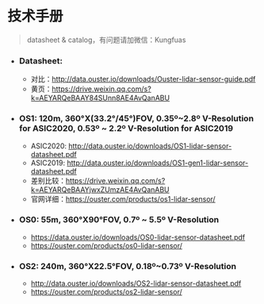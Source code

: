 # 技术手册

> datasheet & catalog，有问题请加微信：Kungfuas

- ### Datasheet:

  - 对比：http://data.ouster.io/downloads/Ouster-lidar-sensor-guide.pdf
  - 黄页：https://drive.weixin.qq.com/s?k=AEYARQeBAAY84SUnn8AE4AvQanABU

- ### OS1: 120m, 360°X(33.2°/45°)FOV, 0.35º~2.8º V-Resolution for ASIC2020, 0.53º ~ 2.2º V-Resolution for ASIC2019

  - ASIC2020:   http://data.ouster.io/downloads/OS1-lidar-sensor-datasheet.pdf
  - ASIC2019:   http://data.ouster.io/downloads/OS1-gen1-lidar-sensor-datasheet.pdf 
  - 差别比较：https://drive.weixin.qq.com/s?k=AEYARQeBAAYjwxZUmzAE4AvQanABU
  - 官网详细：https://ouster.com/products/os1-lidar-sensor/

- ### OS0: 55m, 360°X90°FOV, 0.7º ~ 5.5º V-Resolution

  - https://data.ouster.io/downloads/OS0-lidar-sensor-datasheet.pdf
  - https://ouster.com/products/os0-lidar-sensor/

- ### OS2: 240m, 360°X22.5°FOV, 0.18º~0.73º V-Resolution

  - http://data.ouster.io/downloads/OS2-lidar-sensor-datasheet.pdf
  - https://ouster.com/products/os2-lidar-sensor/

